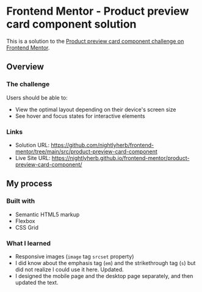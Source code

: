 # Frontend Mentor - Product preview card component solution

This is a solution to the [Product preview card component challenge on Frontend Mentor](https://www.frontendmentor.io/challenges/product-preview-card-component-GO7UmttRfa).

## Overview

### The challenge

Users should be able to:

- View the optimal layout depending on their device's screen size
- See hover and focus states for interactive elements

### Links

- Solution URL: https://github.com/nightlyherb/frontend-mentor/tree/main/src/product-preview-card-component
- Live Site URL: https://nightlyherb.github.io/frontend-mentor/product-preview-card-component/

## My process

### Built with

- Semantic HTML5 markup
- Flexbox
- CSS Grid

### What I learned

- Responsive images (`image` tag `srcset` property)
- I did know about the emphasis tag (`em`) and the strikethrough tag (`s`)
  but did not realize I could use it here. Updated.
- I designed the mobile page and the desktop page separately,
  and then updated the text.
